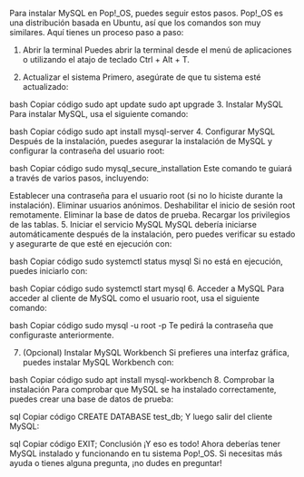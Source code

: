 Para instalar MySQL en Pop!_OS, puedes seguir estos pasos. Pop!_OS es una distribución basada en Ubuntu, así que los comandos son muy similares. Aquí tienes un proceso paso a paso:

1. Abrir la terminal
Puedes abrir la terminal desde el menú de aplicaciones o utilizando el atajo de teclado Ctrl + Alt + T.

2. Actualizar el sistema
Primero, asegúrate de que tu sistema esté actualizado:

bash
Copiar código
sudo apt update
sudo apt upgrade
3. Instalar MySQL
Para instalar MySQL, usa el siguiente comando:

bash
Copiar código
sudo apt install mysql-server
4. Configurar MySQL
Después de la instalación, puedes asegurar la instalación de MySQL y configurar la contraseña del usuario root:

bash
Copiar código
sudo mysql_secure_installation
Este comando te guiará a través de varios pasos, incluyendo:

Establecer una contraseña para el usuario root (si no lo hiciste durante la instalación).
Eliminar usuarios anónimos.
Deshabilitar el inicio de sesión root remotamente.
Eliminar la base de datos de prueba.
Recargar los privilegios de las tablas.
5. Iniciar el servicio MySQL
MySQL debería iniciarse automáticamente después de la instalación, pero puedes verificar su estado y asegurarte de que esté en ejecución con:

bash
Copiar código
sudo systemctl status mysql
Si no está en ejecución, puedes iniciarlo con:

bash
Copiar código
sudo systemctl start mysql
6. Acceder a MySQL
Para acceder al cliente de MySQL como el usuario root, usa el siguiente comando:

bash
Copiar código
sudo mysql -u root -p
Te pedirá la contraseña que configuraste anteriormente.

7. (Opcional) Instalar MySQL Workbench
Si prefieres una interfaz gráfica, puedes instalar MySQL Workbench con:

bash
Copiar código
sudo apt install mysql-workbench
8. Comprobar la instalación
Para comprobar que MySQL se ha instalado correctamente, puedes crear una base de datos de prueba:

sql
Copiar código
CREATE DATABASE test_db;
Y luego salir del cliente MySQL:

sql
Copiar código
EXIT;
Conclusión
¡Y eso es todo! Ahora deberías tener MySQL instalado y funcionando en tu sistema Pop!_OS. Si necesitas más ayuda o tienes alguna pregunta, ¡no dudes en preguntar!



